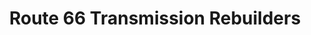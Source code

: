 ---
title: "Route 66 Transmission Rebuilders"
url: /saint-louis/route-66-transmission-rebuilders/
shop: Autowerkstatt
---